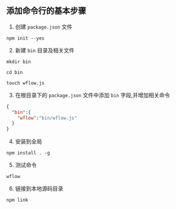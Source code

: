 ## 添加命令行的基本步骤

1. 创建 `package.json` 文件

```
npm init --yes
```

2. 新建 `bin` 目录及相关文件

```
mkdir bin

cd bin

touch wflow.js
```

3. 在根目录下的 `package.json` 文件中添加 `bin` 字段,并增加相关命令

```json
{
  "bin":{
    "wflow":"bin/wflow.js"
  }
}
```

4. 安装到全局

```
npm install . -g
```

5. 测试命令

```
wflow
```

6. 链接到本地源码目录

```
npm link
```

